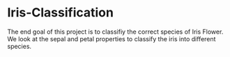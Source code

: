 # Iris-Classification

The end goal of this project is to classifiy the correct species of Iris Flower. We look at the sepal and petal properties to classify the iris into different species.

